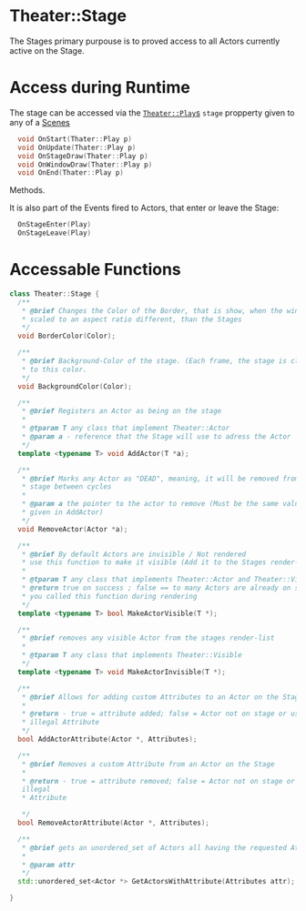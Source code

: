 # Theater::Stage

The Stages primary purpouse is to proved access to all Actors currently active on the Stage.

# Access during Runtime

The stage can be accessed via the [`Theater::Play`s](./play.md) `stage` propperty given to any of a [Scenes](./scenes.md)

```C++
  void OnStart(Thater::Play p)
  void OnUpdate(Thater::Play p)
  void OnStageDraw(Thater::Play p)
  void OnWindowDraw(Thater::Play p)
  void OnEnd(Thater::Play p)
```

Methods.

It is also part of the Events fired to Actors, that enter or leave the Stage:

```c++
  OnStageEnter(Play)
  OnStageLeave(Play)
```

# Accessable Functions

```c++
class Theater::Stage {
  /**
   * @brief Changes the Color of the Border, that is show, when the window is
   * scaled to an aspect ratio different, than the Stages
   */
  void BorderColor(Color);

  /**
   * @brief Background-Color of the stage. (Each frame, the stage is cleared
   * to this color.
   */
  void BackgroundColor(Color);

  /**
   * @brief Registers an Actor as being on the stage
   *
   * @tparam T any class that implement Theater::Actor
   * @param a - reference that the Stage will use to adress the Actor
   */
  template <typename T> void AddActor(T *a);

  /**
   * @brief Marks any Actor as "DEAD", meaning, it will be removed from the
   * stage between cycles
   *
   * @param a the pointer to the actor to remove (Must be the same value as
   * given in AddActor)
   */
  void RemoveActor(Actor *a);

  /**
   * @brief By default Actors are invisible / Not rendered
   * use this function to make it visible (Add it to the Stages render-list)
   *
   * @tparam T any class that implements Theater::Actor and Theater::Visible
   * @return true on success ; false == to many Actors are already on stage or
   * you called this function during rendering
   */
  template <typename T> bool MakeActorVisible(T *);

  /**
   * @brief removes any visible Actor from the stages render-list
   *
   * @tparam T any class that implements Theater::Visible
   */
  template <typename T> void MakeActorInvisible(T *);

  /**
   * @brief Allows for adding custom Attributes to an Actor on the Stage
   *
   * @return - true = attribute added; false = Actor not on stage or used
   * illegal Attribute
   */
  bool AddActorAttribute(Actor *, Attributes);

  /**
   * @brief Removes a custom Attribute from an Actor on the Stage
   *
   * @return - true = attribute removed; false = Actor not on stage or used
   illegal
   * Attribute

   */
  bool RemoveActorAttribute(Actor *, Attributes);

  /**
   * @brief gets an unordered_set of Actors all having the requested Attributes
   *
   * @param attr
   */
  std::unordered_set<Actor *> GetActorsWithAttribute(Attributes attr);

}
```
